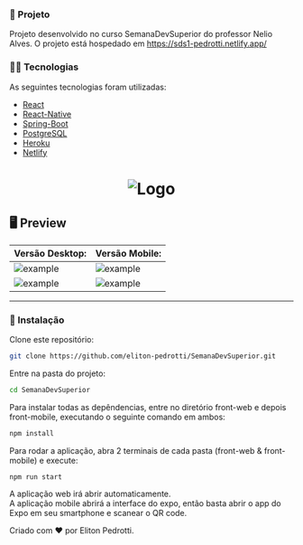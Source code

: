 ### 🚐 Projeto

Projeto desenvolvido no curso SemanaDevSuperior do professor Nelio Alves.
O projeto está hospedado em https://sds1-pedrotti.netlify.app/

### 👨‍💻 Tecnologias  

As seguintes tecnologias foram utilizadas:

* [React](https://pt-br.reactjs.org/)
* [React-Native](https://reactnative.dev/)
* [Spring-Boot](https://spring.io/projects/spring-framework)
* [PostgreSQL](https://www.postgresql.org/)
* [Heroku](https://dashboard.heroku.com/)
* [Netlify](https://www.netlify.com/)


<h1 align="center">
  <img src="https://ik.imagekit.io/s92ibqtpon/front01_YfInHffH1.jpg" alt="Logo" />
</h1>

## 🖥 Preview 

| Versão Desktop: |Versão Mobile: |
|----------|----------|
|![example](https://ik.imagekit.io/s92ibqtpon/front02_Q2U-tIb6h8.jpg)|![example](https://ik.imagekit.io/s92ibqtpon/mobile03_i9hYTdRhdN.jpg)|
|![example](https://ik.imagekit.io/s92ibqtpon/front03_K5fXwbRDM.jpg)|![example](https://ik.imagekit.io/s92ibqtpon/mobile02_XoJ-h5TdR.jpg)|
--- 

### 💾 Instalação

Clone este repositório:

```bash
git clone https://github.com/eliton-pedrotti/SemanaDevSuperior.git
```

Entre na pasta do projeto:

```bash
cd SemanaDevSuperior
```

Para instalar todas as depêndencias, entre no diretório front-web e depois front-mobile, executando o seguinte comando em ambos:

```bash
npm install
```

Para rodar a aplicação, abra 2 terminais de cada pasta (front-web & front-mobile) e execute:

```bash
npm run start
```

A aplicação web irá abrir automaticamente. <br>
A aplicação mobile abrirá a interface do expo, então basta abrir o app do Expo em seu smartphone e scanear o QR code.


Criado com ❤️ por Eliton Pedrotti.
